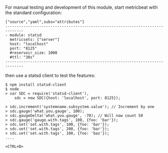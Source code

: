 For manual testing and development of this module, start metricbeat with the standard configuration:

```
["source","yaml",subs="attributes"]
------------------------------------------------------------------------------
- module: statsd
  metricsets: ["server"]
  host: "localhost"
  port: "8125"
  #reservoir_size: 1000
  #ttl: "30s"
------------------------------------------------------------------------------
```

then use a statsd client to test the features:

```
$ npm install statsd-client
$ node
> var SDC = require('statsd-client'),
    sdc = new SDC({host: 'localhost', port: 8125});

> sdc.increment('systemname.subsystem.value'); // Increment by one
> sdc.gauge('what.you.gauge', 100);
> sdc.gaugeDelta('what.you.gauge', -70); // Will now count 50
> sdc.gauge('gauge.with.tags', 100, {foo: 'bar'});
> sdc.set('set.with.tags', 100, {foo: 'bar'});
> sdc.set('set.with.tags', 200, {foo: 'bar'});
> sdc.set('set.with.tags', 100, {foo: 'baz'});
....

<CTRL+D>
```

